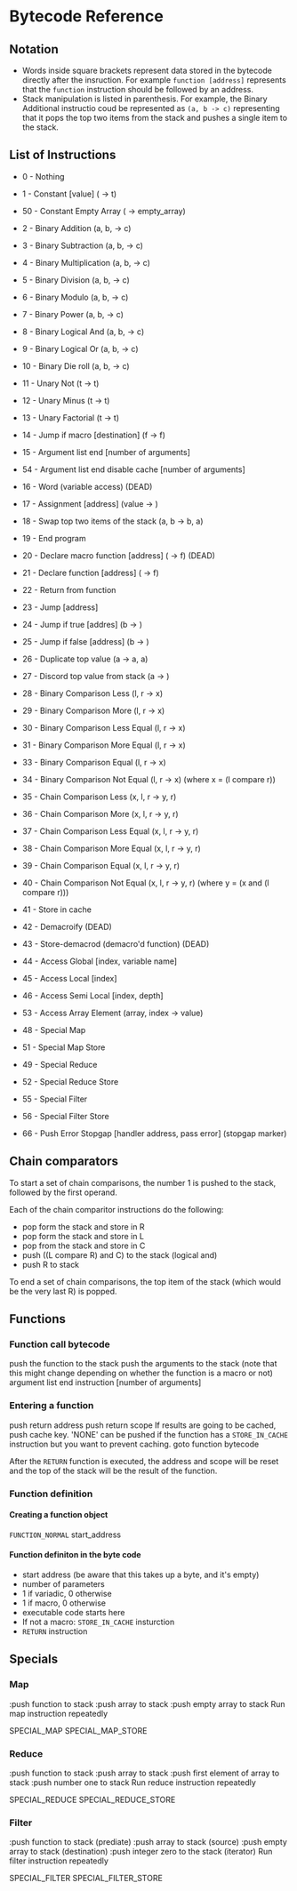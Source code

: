 # Bytecode Reference

## Notation

- Words inside square brackets represent data stored in the bytecode directly after the insruction. For example `function [address]` represents that the `function` instruction should be followed by an address.
- Stack manipulation is listed in parenthesis. For example, the Binary Additional instructio coud be represented as `(a, b -> c)` representing that it pops the top two items from the stack and pushes a single item to the stack.

## List of Instructions

- 0 - Nothing

- 1 - Constant [value] ( -> t)
- 50 - Constant Empty Array ( -> empty_array)

- 2 - Binary Addition (a, b, -> c)
- 3 - Binary Subtraction (a, b, -> c)
- 4 - Binary Multiplication (a, b, -> c)
- 5 - Binary Division (a, b, -> c)
- 6 - Binary Modulo (a, b, -> c)
- 7 - Binary Power (a, b, -> c)
- 8 - Binary Logical And (a, b, -> c)
- 9 - Binary Logical Or (a, b, -> c)
- 10 - Binary Die roll (a, b, -> c)

- 11 - Unary Not (t -> t)
- 12 - Unary Minus (t -> t)
- 13 - Unary Factorial (t -> t)

- 14 - Jump if macro [destination] (f -> f)
- 15 - Argument list end [number of arguments]
- 54 - Argument list end disable cache [number of arguments]
- 16 - Word (variable access) (DEAD)
- 17 - Assignment [address] (value -> )
- 18 - Swap top two items of the stack (a, b -> b, a)
- 19 - End program
- 20 - Declare macro function [address] ( -> f) (DEAD)
- 21 - Declare function [address] ( -> f)
- 22 - Return from function
- 23 - Jump [address]
- 24 - Jump if true [addres] (b -> )
- 25 - Jump if false [address] (b -> )
- 26 - Duplicate top value (a -> a, a)
- 27 - Discord top value from stack (a -> )

- 28 - Binary Comparison Less (l, r -> x)
- 29 - Binary Comparison More (l, r -> x)
- 30 - Binary Comparison Less Equal (l, r -> x)
- 31 - Binary Comparison More Equal (l, r -> x)
- 33 - Binary Comparison Equal (l, r -> x)
- 34 - Binary Comparison Not Equal (l, r -> x)
(where x = (l compare r))

- 35 - Chain Comparison Less (x, l, r -> y, r)
- 36 - Chain Comparison More (x, l, r -> y, r)
- 37 - Chain Comparison Less Equal (x, l, r -> y, r)
- 38 - Chain Comparison More Equal (x, l, r -> y, r)
- 39 - Chain Comparison Equal (x, l, r -> y, r)
- 40 - Chain Comparison Not Equal (x, l, r -> y, r)
(where y = (x and (l compare r)))

- 41 - Store in cache
- 42 - Demacroify (DEAD)
- 43 - Store-demacrod (demacro'd function) (DEAD)

- 44 - Access Global [index, variable name]
- 45 - Access Local  [index]
- 46 - Access Semi Local [index, depth]
- 53 - Access Array Element (array, index -> value)

- 48 - Special Map
- 51 - Special Map Store
- 49 - Special Reduce
- 52 - Special Reduce Store
- 55 - Special Filter
- 56 - Special Filter Store

- 66 - Push Error Stopgap [handler address, pass error] (stopgap marker)

## Chain comparators

To start a set of chain comparisons, the number 1 is pushed to the stack, followed by the first operand.

Each of the chain comparitor instructions do the following:
- pop form the stack and store in R
- pop form the stack and store in L
- pop from the stack and store in C
- push ((L compare R) and C) to the stack (logical and)
- push R to stack

To end a set of chain comparisons, the top item of the stack (which would be the very last R) is popped.

## Functions

### Function call bytecode

push the function to the stack
push the arguments to the stack (note that this might change depending on whether the function is a macro or not)
argument list end instruction [number of arguments]

### Entering a function

push return address
push return scope
If results are going to be cached, push cache key. 'NONE' can be pushed if the function has a `STORE_IN_CACHE` instruction but you want to prevent caching.
goto function bytecode

After the `RETURN` function is executed, the address and scope will be reset and the top of the stack will be the result of the function.

### Function definition

#### Creating a function object

`FUNCTION_NORMAL`
start_address

#### Function definiton in the byte code

 - start address (be aware that this takes up a byte, and it's empty)
- number of parameters
- 1 if variadic, 0 otherwise
- 1 if macro, 0 otherwise
- executable code starts here
- If not a macro: `STORE_IN_CACHE` insturction
- `RETURN` instruction

## Specials

### Map

:push function to stack
:push array to stack
:push empty array to stack
Run map instruction repeatedly

SPECIAL_MAP
SPECIAL_MAP_STORE

### Reduce

:push function to stack
:push array to stack
:push first element of array to stack
:push number one to stack
Run reduce instruction repeatedly

SPECIAL_REDUCE
SPECIAL_REDUCE_STORE

### Filter

:push function to stack (prediate)
:push array to stack (source)
:push empty array to stack (destination)
:push integer zero to the stack (iterator)
Run filter instruction repeatedly

SPECIAL_FILTER
SPECIAL_FILTER_STORE